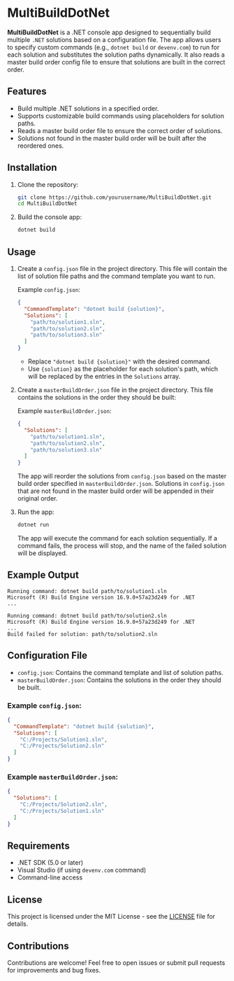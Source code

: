 
# MultiBuildDotNet

**MultiBuildDotNet** is a .NET console app designed to sequentially build multiple `.NET` solutions based on a configuration file. The app allows users to specify custom commands (e.g., `dotnet build` or `devenv.com`) to run for each solution and substitutes the solution paths dynamically. It also reads a master build order config file to ensure that solutions are built in the correct order.

## Features

- Build multiple .NET solutions in a specified order.
- Supports customizable build commands using placeholders for solution paths.
- Reads a master build order file to ensure the correct order of solutions.
- Solutions not found in the master build order will be built after the reordered ones.

## Installation

1. Clone the repository:

   ```bash
   git clone https://github.com/yourusername/MultiBuildDotNet.git
   cd MultiBuildDotNet
   ```

2. Build the console app:

   ```bash
   dotnet build
   ```

## Usage

1. Create a `config.json` file in the project directory. This file will contain the list of solution file paths and the command template you want to run.

   Example `config.json`:
   ```json
   {
     "CommandTemplate": "dotnet build {solution}",
     "Solutions": [
       "path/to/solution1.sln",
       "path/to/solution2.sln",
       "path/to/solution3.sln"
     ]
   }
   ```

   - Replace `"dotnet build {solution}"` with the desired command.
   - Use `{solution}` as the placeholder for each solution's path, which will be replaced by the entries in the `Solutions` array.

2. Create a `masterBuildOrder.json` file in the project directory. This file contains the solutions in the order they should be built:

   Example `masterBuildOrder.json`:
   ```json
   {
     "Solutions": [
       "path/to/solution1.sln",
       "path/to/solution2.sln",
       "path/to/solution3.sln"
     ]
   }
   ```

   The app will reorder the solutions from `config.json` based on the master build order specified in `masterBuildOrder.json`. Solutions in `config.json` that are not found in the master build order will be appended in their original order.

3. Run the app:

   ```bash
   dotnet run
   ```

   The app will execute the command for each solution sequentially. If a command fails, the process will stop, and the name of the failed solution will be displayed.

## Example Output

```
Running command: dotnet build path/to/solution1.sln
Microsoft (R) Build Engine version 16.9.0+57a23d249 for .NET
...

Running command: dotnet build path/to/solution2.sln
Microsoft (R) Build Engine version 16.9.0+57a23d249 for .NET
...
Build failed for solution: path/to/solution2.sln
```

## Configuration File

- `config.json`: Contains the command template and list of solution paths.
- `masterBuildOrder.json`: Contains the solutions in the order they should be built.

### Example `config.json`:

```json
{
  "CommandTemplate": "dotnet build {solution}",
  "Solutions": [
    "C:/Projects/Solution1.sln",
    "C:/Projects/Solution2.sln"
  ]
}
```

### Example `masterBuildOrder.json`:

```json
{
  "Solutions": [
    "C:/Projects/Solution2.sln",
    "C:/Projects/Solution1.sln"
  ]
}
```

## Requirements

- .NET SDK (5.0 or later)
- Visual Studio (if using `devenv.com` command)
- Command-line access

## License

This project is licensed under the MIT License - see the [LICENSE](LICENSE) file for details.

## Contributions

Contributions are welcome! Feel free to open issues or submit pull requests for improvements and bug fixes.